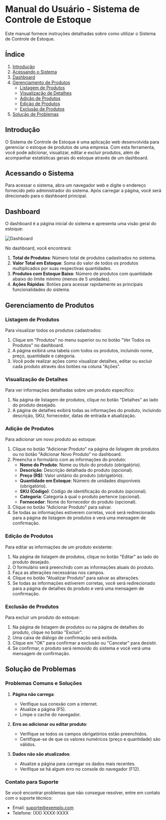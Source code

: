 # Manual do Usuário - Sistema de Controle de Estoque

Este manual fornece instruções detalhadas sobre como utilizar o Sistema de Controle de Estoque.

## Índice

1. [Introdução](#introdução)
2. [Acessando o Sistema](#acessando-o-sistema)
3. [Dashboard](#dashboard)
4. [Gerenciamento de Produtos](#gerenciamento-de-produtos)
   - [Listagem de Produtos](#listagem-de-produtos)
   - [Visualização de Detalhes](#visualização-de-detalhes)
   - [Adição de Produtos](#adição-de-produtos)
   - [Edição de Produtos](#edição-de-produtos)
   - [Exclusão de Produtos](#exclusão-de-produtos)
5. [Solução de Problemas](#solução-de-problemas)

## Introdução

O Sistema de Controle de Estoque é uma aplicação web desenvolvida para gerenciar o estoque de produtos de uma empresa. Com esta ferramenta, você pode adicionar, visualizar, editar e excluir produtos, além de acompanhar estatísticas gerais do estoque através de um dashboard.

## Acessando o Sistema

Para acessar o sistema, abra um navegador web e digite o endereço fornecido pelo administrador do sistema. Após carregar a página, você será direcionado para o dashboard principal.

## Dashboard

O dashboard é a página inicial do sistema e apresenta uma visão geral do estoque:

![Dashboard](https://exemplo.com/imagens/dashboard.png)

No dashboard, você encontrará:

1. **Total de Produtos**: Número total de produtos cadastrados no sistema.
2. **Valor Total em Estoque**: Soma do valor de todos os produtos multiplicados por suas respectivas quantidades.
3. **Produtos com Estoque Baixo**: Número de produtos com quantidade abaixo do limite mínimo (menos de 5 unidades).
4. **Ações Rápidas**: Botões para acessar rapidamente as principais funcionalidades do sistema.

## Gerenciamento de Produtos

### Listagem de Produtos

Para visualizar todos os produtos cadastrados:

1. Clique em "Produtos" no menu superior ou no botão "Ver Todos os Produtos" no dashboard.
2. A página exibirá uma tabela com todos os produtos, incluindo nome, preço, quantidade e categoria.
3. Você pode realizar ações como visualizar detalhes, editar ou excluir cada produto através dos botões na coluna "Ações".

### Visualização de Detalhes

Para ver informações detalhadas sobre um produto específico:

1. Na página de listagem de produtos, clique no botão "Detalhes" ao lado do produto desejado.
2. A página de detalhes exibirá todas as informações do produto, incluindo descrição, SKU, fornecedor, datas de entrada e atualização.

### Adição de Produtos

Para adicionar um novo produto ao estoque:

1. Clique no botão "Adicionar Produto" na página de listagem de produtos ou no botão "Adicionar Novo Produto" no dashboard.
2. Preencha o formulário com as informações do produto:
   - **Nome do Produto**: Nome ou título do produto (obrigatório).
   - **Descrição**: Descrição detalhada do produto (opcional).
   - **Preço (R$)**: Valor unitário do produto (obrigatório).
   - **Quantidade em Estoque**: Número de unidades disponíveis (obrigatório).
   - **SKU (Código)**: Código de identificação do produto (opcional).
   - **Categoria**: Categoria à qual o produto pertence (opcional).
   - **Fornecedor**: Nome do fornecedor do produto (opcional).
3. Clique no botão "Adicionar Produto" para salvar.
4. Se todas as informações estiverem corretas, você será redirecionado para a página de listagem de produtos e verá uma mensagem de confirmação.

### Edição de Produtos

Para editar as informações de um produto existente:

1. Na página de listagem de produtos, clique no botão "Editar" ao lado do produto desejado.
2. O formulário será preenchido com as informações atuais do produto.
3. Faça as alterações necessárias nos campos.
4. Clique no botão "Atualizar Produto" para salvar as alterações.
5. Se todas as informações estiverem corretas, você será redirecionado para a página de detalhes do produto e verá uma mensagem de confirmação.

### Exclusão de Produtos

Para excluir um produto do estoque:

1. Na página de listagem de produtos ou na página de detalhes do produto, clique no botão "Excluir".
2. Uma caixa de diálogo de confirmação será exibida.
3. Clique em "OK" para confirmar a exclusão ou "Cancelar" para desistir.
4. Se confirmar, o produto será removido do sistema e você verá uma mensagem de confirmação.

## Solução de Problemas

### Problemas Comuns e Soluções

1. **Página não carrega**:
   - Verifique sua conexão com a internet.
   - Atualize a página (F5).
   - Limpe o cache do navegador.

2. **Erro ao adicionar ou editar produto**:
   - Verifique se todos os campos obrigatórios estão preenchidos.
   - Certifique-se de que os valores numéricos (preço e quantidade) são válidos.

3. **Dados não são atualizados**:
   - Atualize a página para carregar os dados mais recentes.
   - Verifique se há algum erro no console do navegador (F12).

### Contato para Suporte

Se você encontrar problemas que não consegue resolver, entre em contato com o suporte técnico:

- Email: suporte@exemplo.com
- Telefone: (XX) XXXX-XXXX

